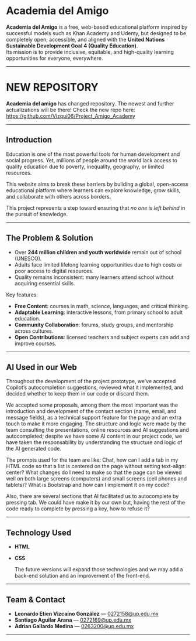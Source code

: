 # Academia del Amigo

**Academia del Amigo** is a free, web-based educational platform inspired by successful models such as Khan Academy and Udemy, but designed to be completely open, accessible, and aligned with the **United Nations Sustainable Development Goal 4 (Quality Education)**.  
Its mission is to provide inclusive, equitable, and high-quality learning opportunities for everyone, everywhere.

---
# NEW REPOSITORY

**Academia del amigo** has changed repository. The newest and further actualizations will be there! Check the new repo here:
https://github.com/Vizqui06/Project_Amigo_Academy


---
## Introduction

Education is one of the most powerful tools for human development and social progress. Yet, millions of people around the world lack access to quality education due to poverty, inequality, geography, or limited resources.  

This website aims to break these barriers by building a global, open-access educational platform where learners can explore knowledge, grow skills, and collaborate with others across borders.

This project represents a step toward ensuring that *no one is left behind* in the pursuit of knowledge.



---

## The Problem & Solution

- Over **244 million children and youth worldwide** remain out of school (UNESCO).  
- Adults face limited lifelong learning opportunities due to high costs or poor access to digital resources.  
- Quality remains inconsistent: many learners attend school without acquiring essential skills.


Key features:

- **Free Content**: courses in math, science, languages, and critical thinking.  
- **Adaptable Learning**: interactive lessons, from primary school to adult education.  
- **Community Collaboration**: forums, study groups, and mentorship across cultures.  
- **Open Contributions**: licensed teachers and subject experts can add and improve courses.  

---
## AI Used in our Web

Throughout the development of the project prototype, we’ve accepted Copilot’s autocompletion suggestions, reviewed what it implemented, and decided whether to keep them in our code or discard them.

We accepted some proposals, among them the most important was the introduction and development of the contact section (name, email, and message fields), as a technical support feature for the page and an extra touch to make it more engaging. The structure and logic were made by the team consulting the presentations, online resources and AI suggestions and autocompleted; despite we have some AI content in our project code, we have taken the responsability by understanding the structure and logic of the AI generated code.

The prompts used for the team are like:
Chat, how can I add a tab in my HTML code so that a list is centered on the page without setting text-align: center?
What changes do I need to make so that the page can be viewed well on both large screens (computers) and small screens (cell phones and tablets)?
What is Bootstrap and how can I implement it on my code?

Also, there are several sections that AI facilitated us to autocomplete by pressing tab. We could have make it by our own but, having the rest of the code ready to complete by pressing a key, how to refuse it?

---

## Technology Used

- **HTML**
- **CSS**

  The future versions will expand those technologies and we may add a back-end solution and an improvement of the front-end. 

---
 ## Team & Contact

 - **Leonardo Etien Vizcaíno González** — [0272158@up.edu.mx](mailto:0272158@up.edu.mx)  
- **Santiago Aguilar Arana** — [0272169@up.edu.mx](mailto:0272169@up.edu.mx)  
- **Adrian Gallardo Medina** — [0263200@up.edu.mx](mailto:0263200@up.edu.mx)

---



